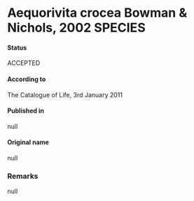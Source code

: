 # Aequorivita crocea Bowman & Nichols, 2002 SPECIES

#### Status
ACCEPTED

#### According to
The Catalogue of Life, 3rd January 2011

#### Published in
null

#### Original name
null

### Remarks
null